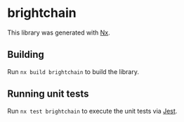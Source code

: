 # brightchain

This library was generated with [Nx](https://nx.dev).

## Building

Run `nx build brightchain` to build the library.

## Running unit tests

Run `nx test brightchain` to execute the unit tests via [Jest](https://jestjs.io).
